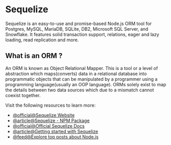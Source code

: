 # Sequelize

Sequelize is an easy-to-use and promise-based Node.js ORM tool for Postgres, MySQL, MariaDB, SQLite, DB2, Microsoft SQL Server, and Snowflake. It features solid transaction support, relations, eager and lazy loading, read replication and more.

## What is an ORM ?

An ORM is known as Object Relational Mapper. This is a tool or a level of abstraction which maps(converts) data in a relational database into programmatic objects that can be manipulated by a programmer using a programming language(usually an OOP language). ORMs solely exist to map the details between two data sources which due to a mismatch cannot coexist together.

Visit the following resources to learn more:

- [@official@Sequelize Website](https://sequelize.org/)
- [@article@Sequelize - NPM Package](https://www.npmjs.com/package/sequelize)
- [@official@Official Sequelize Docs](https://sequelize.org/docs/v6/getting-started/)
- [@article@Getting started with Sequelize](https://levelup.gitconnected.com/the-ultimate-guide-to-get-started-with-sequelize-orm-238588d3516e)
- [@feed@Explore top posts about Node.js](https://app.daily.dev/tags/nodejs?ref=roadmapsh)
